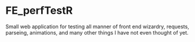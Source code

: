 # FE_perfTestR
Small web application for testing all manner of front end wizardry, requests, parseing, animations, and many other things I have not even thought of yet.
